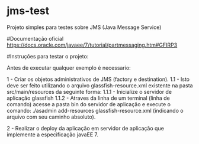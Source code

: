 # jms-test
Projeto simples para testes sobre JMS (Java Message Service)
<br />

#Documentação oficial
https://docs.oracle.com/javaee/7/tutorial/partmessaging.htm#GFIRP3
<br />

#Instruções para testar o projeto:
<br />

Antes de executar qualquer exemplo é necessario:
<br />

1 - Criar os objetos administrativos de JMS (factory e destination).
	1.1 - Isto deve ser feito utilizando o arquivo glassfish-resource.xml existente na pasta src/main/resources
	da seguinte forma:
		1.1.1 - Inicialize o servidor de aplicação glassfish
		1.1.2 - Atraves da linha de um terminal (linha de comando) acesse a pasta bin do servidor de aplicação 
		e execute o comando: ./asadmin add-resources glassfish-resource.xml (indicando o arquivo com seu caminho absoluto).
		  

2 - Realizar o deploy da aplicação em servidor de aplicação que implemente a especificação javaEE 7.
